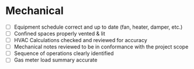 # Mechanical

- [ ] Equipment schedule correct and up to date (fan, heater, damper, etc.)
- [ ] Confined spaces properly vented & lit
- [ ] HVAC Calculations checked and reviewed for accuracy
- [ ] Mechanical notes reviewed to be in conformance with the project scope
- [ ] Sequence of operations clearly identified
- [ ] Gas meter load summary accurate
